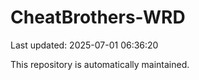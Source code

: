 # CheatBrothers-WRD

Last updated: 2025-07-01 06:36:20

This repository is automatically maintained.
